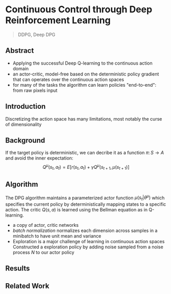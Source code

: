 # Continuous Control through Deep Reinforcement Learning
> DDPG, Deep DPG
## Abstract
- Applying the successful Deep Q-learning to the continuous action domain
- an actor-critic, model-free based on the deterministic policy gradient that can operates over the continuous action spaces
- for many of the tasks the algorithm can learn policies "end-to-end": from raw pixels input
## Introduction
Discretizing the action space has many limitations, most notably the curse of dimensionality
## Background
If the target policy is deterministic, we can decribe it as a function $\pi \colon S \to A$ and avoid the inner expectation:
$$Q^{\mu}(s_t, a_t) = E[r(s_t, a_t) + \gamma Q^{\mu} (s_{t+1}, \mu(s_{t+1})] $$
## Algorithm
The DPG algorithm maintains a parameterized actor function $\mu(s_t | \theta^{\mu})$ which specifies the current policy by deterministically mapping states to a specific action. The critic $Q(s, a)$ is learned using the Bellman equation as in Q-learning.
- a copy of actor, critic networks
- *batch normalization* normalizes each dimension across samples in a minibatch to have unit mean and variance
- Exploration is a major challenge of learning in continuous action spaces
 Constructed a exploration policy by adding noise sampled from a noise process $N$ to our actor policy
## Results
## Related Work